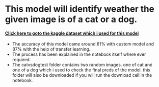 # This model will identify weather the given image is of a cat or a dog.

#### [Click here to goto the kaggle dataset which i used for this model](https://www.kaggle.com/datasets/tongpython/cat-and-dog)
- The accuracy of this model came around 81% with custom model and 87% with the help of transfer learning.
- The process has been explained in the notebook itself where ever required.
- The catvsdogtest folder contains two random images. one of cat and one of a dog which i used to check the final preds of the model. this folder will also be downloaded if you will run the download cell in the notebook.
